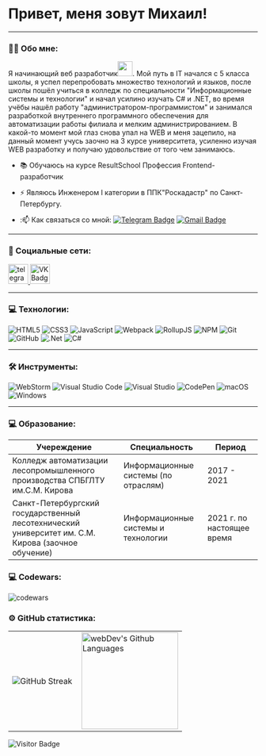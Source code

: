 
# Привет, меня зовут Михаил!

---

### 👨‍💻 Обо мне:

Я начинающий веб разработчик<img src="https://media.giphy.com/media/WUlplcMpOCEmTGBtBW/giphy.gif" width="30px">. Мой путь в IT начался с 5 класса школы, я успел перепробовать множество технологий и языков, после школы пошёл учиться в колледж по специальности "Информационные системы и технологии" и начал усилино изучать C# и .NET, во время учёбы нашёл работу "администратором-программистом" и занимался разработкой внутреннего программного обеспечения для автоматизации работы филиала и мелким администрированием.
В какой-то момент мой глаз снова упал на WEB и меня зацепило, на данный момент учусь заочно на 3 курсе университета, усиленно изучая WEB разработку и получаю удовольствие от того чем занимаюсь.


- 📚 Обучаюсь на курсе ResultSchool Профессия Frontend-разработчик

- ⚡ Являюсь Инженером I категории в ППК"Роскадастр" по Санкт-Петербургу.

- :📫 Как связаться со мной: [![Telegram Badge](https://img.shields.io/badge/-DedmasterDeveloper-blue?style=flat&logo=Telegram&logoColor=white)](https://t.me/DedmasterDeveloper) [![Gmail Badge](https://img.shields.io/badge/-Yandex-orange?style=flat&logo=Gmail&logoColor=white)](mailto:dedmaster.developer@yandex.ru)

---

### 🤝 Социальные сети:

  <div id="badges">
    <a href="https://t.me/DedmasterDeveloper" target="_blank">
      <img src="https://cdn-icons-png.flaticon.com/512/2111/2111646.png" width="40" height="40" alt="telegram group" />
    </a>
    <a href="https://vk.com/dedwolf" target="_blank">
      <img src="https://cdn-icons-png.flaticon.com/512/145/145813.png" width="40" height="40" alt="VK Badge"/>
    </a>
  </div>

---

### 💻 Технологии:

![HTML5](https://img.shields.io/badge/html5-%23E34F26.svg?style=for-the-badge&logo=html5&logoColor=white)
![CSS3](https://img.shields.io/badge/css3-%231572B6.svg?style=for-the-badge&logo=css3&logoColor=white)
![JavaScript](https://img.shields.io/badge/javascript-%23323330.svg?style=for-the-badge&logo=javascript&logoColor=%23F7DF1E)
![Webpack](https://img.shields.io/badge/webpack-%238DD6F9.svg?style=for-the-badge&logo=webpack&logoColor=black)
![RollupJS](https://img.shields.io/badge/RollupJS-ef3335?style=for-the-badge&logo=rollup.js&logoColor=white)
![NPM](https://img.shields.io/badge/NPM-%23CB3837.svg?style=for-the-badge&logo=npm&logoColor=white)
![Git](https://img.shields.io/badge/git-%23F05033.svg?style=for-the-badge&logo=git&logoColor=white)
![GitHub](https://img.shields.io/badge/github-%23121011.svg?style=for-the-badge&logo=github&logoColor=white)
![.Net](https://img.shields.io/badge/.NET-5C2D91?style=for-the-badge&logo=.net&logoColor=whitehttps://img.shields.io/badge/.NET-5C2D91?style=for-the-badge&logo=.net&logoColor=white)
![C#](https://img.shields.io/badge/c%23-%23239120.svg?style=for-the-badge&logo=csharp&logoColor=white)


---

### 🛠 Инструменты:

![WebStorm](https://img.shields.io/badge/webstorm-143?style=for-the-badge&logo=webstorm&logoColor=white&color=black)
![Visual Studio Code](https://img.shields.io/badge/Visual%20Studio%20Code-0078d7.svg?style=for-the-badge&logo=visual-studio-code&logoColor=white)
![Visual Studio](https://img.shields.io/badge/Visual%20Studio-5C2D91.svg?style=for-the-badge&logo=visual-studio&logoColor=white)
![CodePen](https://img.shields.io/badge/CodePen-white?style=for-the-badge&logo=codepen&logoColor=black)
![macOS](https://img.shields.io/badge/mac%20os-000000?style=for-the-badge&logo=macos&logoColor=F0F0F0)
![Windows](https://img.shields.io/badge/Windows-0078D6?style=for-the-badge&logo=windows&logoColor=white)

---

 ### 💻 Образование:

| Учереждение                                                                                        | Специальность                        | Период                     |
|----------------------------------------------------------------------------------------------------|--------------------------------------|----------------------------|
| Колледж автоматизации лесопромышленного производства СПБГЛТУ им.С.М. Кирова                        | Информационные системы (по отраслям) | 2017 - 2021                |
| Санкт-Петербургский государственный лесотехнический университет им. С.М. Кирова (заочное обучение) | Информационные системы и технологии  | 2021 г. по настоящее время |


### 💻 Codewars:

![codewars](https://www.codewars.com/users/DedmasterDeveloper/badges/large)

### ⚙️ GitHub статистика:

<table>
  <tr>
    <td>
      <img src="https://streak-stats.demolab.com?user=DedmasterDeveloper&theme=dark&locale=ru" alt="GitHub Streak" />
    </td>
    <td>
      <img height="195px" align="right" alt="webDev's Github Languages" src="https://github-readme-stats-sigma-five.vercel.app/api/top-langs/?username=DedmasterDeveloper&layout=compact&theme=vision-friendly-dark" />
    </td>
  </tr>
</table>

![Visitor Badge](https://visitor-badge.laobi.icu/badge?page_id=DedmasterDeveloper)
